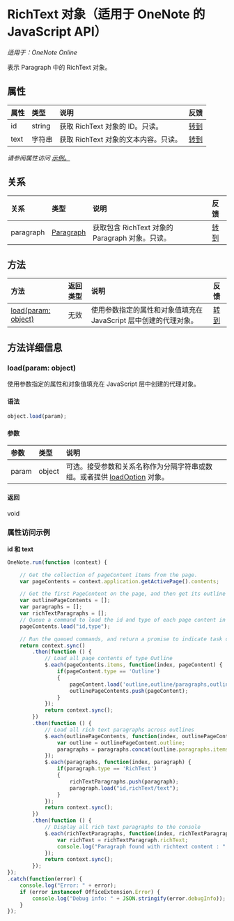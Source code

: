 # <a name="richtext-object-(javascript-api-for-onenote)"></a>RichText 对象（适用于 OneNote 的 JavaScript API）

_适用于：OneNote Online_  


表示 Paragraph 中的 RichText 对象。

## <a name="properties"></a>属性

| 属性     | 类型   |说明|反馈|
|:---------------|:--------|:----------|:-------|
|id|string|获取 RichText 对象的 ID。只读。|[转到](https://github.com/OfficeDev/office-js-docs/issues/new?title=OneNote-richText-id)|
|text|字符串|获取 RichText 对象的文本内容。只读。|[转到](https://github.com/OfficeDev/office-js-docs/issues/new?title=OneNote-richText-text)|

_请参阅属性访问 [示例。](#property-access-examples)_

## <a name="relationships"></a>关系
| 关系 | 类型   |说明| 反馈|
|:---------------|:--------|:----------|:-------|
|paragraph|[Paragraph](paragraph.md)|获取包含 RichText 对象的 Paragraph 对象。只读。|[转到](https://github.com/OfficeDev/office-js-docs/issues/new?title=OneNote-richText-paragraph)|

## <a name="methods"></a>方法

| 方法           | 返回类型    |说明| 反馈|
|:---------------|:--------|:----------|:-------|
|[load(param: object)](#loadparam-object)|无效|使用参数指定的属性和对象值填充在 JavaScript 层中创建的代理对象。|[转到](https://github.com/OfficeDev/office-js-docs/issues/new?title=OneNote-richText-load)|

## <a name="method-details"></a>方法详细信息


### <a name="load(param:-object)"></a>load(param: object)
使用参数指定的属性和对象值填充在 JavaScript 层中创建的代理对象。

#### <a name="syntax"></a>语法
```js
object.load(param);
```

#### <a name="parameters"></a>参数
| 参数    | 类型   |说明|
|:---------------|:--------|:----------|
|param|object|可选。接受参数和关系名称作为分隔字符串或数组。或者提供 [loadOption](loadoption.md) 对象。|

#### <a name="returns"></a>返回
void
### <a name="property-access-examples"></a>属性访问示例

**id 和 text**
```js
OneNote.run(function (context) {

    // Get the collection of pageContent items from the page.
    var pageContents = context.application.getActivePage().contents;

    // Get the first PageContent on the page, and then get its outline's paragraphs.
    var outlinePageContents = [];
    var paragraphs = [];
    var richTextParagraphs = [];
    // Queue a command to load the id and type of each page content in the outline.
    pageContents.load("id,type");

    // Run the queued commands, and return a promise to indicate task completion.
    return context.sync()
        .then(function () {
            // Load all page contents of type Outline
            $.each(pageContents.items, function(index, pageContent) {
                if(pageContent.type == 'Outline')
                {
                    pageContent.load('outline,outline/paragraphs,outline/paragraphs/type');
                    outlinePageContents.push(pageContent);
                }
            });
            return context.sync();
        })
        .then(function () {
            // Load all rich text paragraphs across outlines
            $.each(outlinePageContents, function(index, outlinePageContent) {
                var outline = outlinePageContent.outline;
                paragraphs = paragraphs.concat(outline.paragraphs.items);
            });
            $.each(paragraphs, function(index, paragraph) {
                if(paragraph.type == 'RichText')
                {
                    richTextParagraphs.push(paragraph);
                    paragraph.load("id,richText/text");
                }
            });
            return context.sync();
        })
        .then(function () {
            // Display all rich text paragraphs to the console
            $.each(richTextParagraphs, function(index, richTextParagraph) {
                var richText = richTextParagraph.richText;
                console.log("Paragraph found with richtext content : " + richText.text + " and richtext id : " + richText.id);
            });
            return context.sync();
        });
});
.catch(function(error) {
    console.log("Error: " + error);
    if (error instanceof OfficeExtension.Error) {
        console.log("Debug info: " + JSON.stringify(error.debugInfo));
    }
}); 
```
